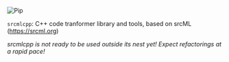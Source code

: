 
![Pip](https://github.com/pthom/litgen/workflows/ci_build_and_test/badge.svg)




`srcmlcpp`: C++ code tranformer library and tools, based on srcML (https://srcml.org)

_srcmlcpp is not ready to be used outside its nest yet! Expect refactorings at a rapid pace!_
